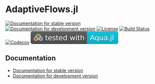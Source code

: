 # AdaptiveFlows.jl

[![Documentation for stable version](https://img.shields.io/badge/docs-stable-blue.svg)](https://bat.github.io/AdaptiveFlows.jl/stable)
[![Documentation for development version](https://img.shields.io/badge/docs-dev-blue.svg)](https://bat.github.io/AdaptiveFlows.jl/dev)
[![License](http://img.shields.io/badge/license-MIT-brightgreen.svg?style=flat)](LICENSE.md)
[![Build Status](https://github.com/bat/AdaptiveFlows.jl/workflows/CI/badge.svg?branch=main)](https://github.com/bat/AdaptiveFlows.jl/actions?query=workflow%3ACI)
[![Codecov](https://codecov.io/gh/bat/AdaptiveFlows.jl/branch/main/graph/badge.svg)](https://codecov.io/gh/bat/AdaptiveFlows.jl)
[![Aqua QA](https://raw.githubusercontent.com/JuliaTesting/Aqua.jl/master/badge.svg)](https://github.com/JuliaTesting/Aqua.jl)


## Documentation

* [Documentation for stable version](https://bat.github.io/AdaptiveFlows.jl/stable)
* [Documentation for development version](https://bat.github.io/AdaptiveFlows.jl/dev)
